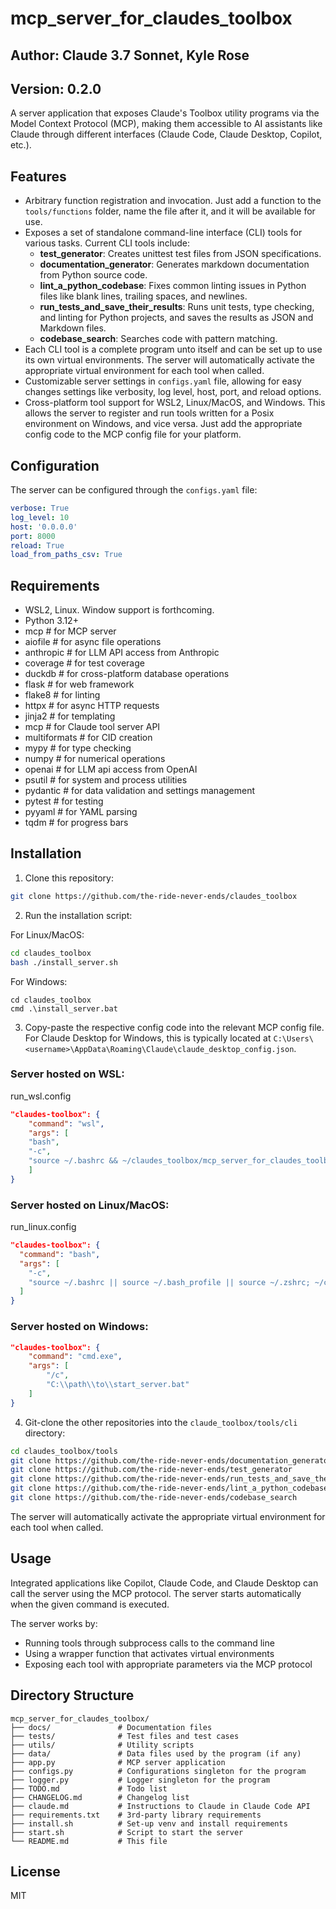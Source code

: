 # mcp_server_for_claudes_toolbox
## Author: Claude 3.7 Sonnet, Kyle Rose
## Version: 0.2.0
A server application that exposes Claude's Toolbox utility programs via the Model Context Protocol (MCP), making them accessible to AI assistants like Claude through different interfaces (Claude Code, Claude Desktop, Copilot, etc.).

## Features
- Arbitrary function registration and invocation. Just add a function to the `tools/functions` folder, name the file after it, and it will be available for use.
- Exposes a set of standalone command-line interface (CLI) tools for various tasks. Current CLI tools include:
  - **test_generator**: Creates unittest test files from JSON specifications.
  - **documentation_generator**: Generates markdown documentation from Python source code.
  - **lint_a_python_codebase**: Fixes common linting issues in Python files like blank lines, trailing spaces, and newlines.
  - **run_tests_and_save_their_results**: Runs unit tests, type checking, and linting for Python projects, and saves the results as JSON and Markdown files.
  - **codebase_search**: Searches code with pattern matching.
- Each CLI tool is a complete program unto itself and can be set up to use its own virtual environments. The server will automatically activate the appropriate virtual environment for each tool when called.
- Customizable server settings in `configs.yaml` file, allowing for easy changes settings like verbosity, log level, host, port, and reload options.
- Cross-platform tool support for WSL2, Linux/MacOS, and Windows. This allows the server to register and run tools written for a Posix environment on Windows, and vice versa. Just add the appropriate config code to the MCP config file for your platform.

## Configuration

The server can be configured through the `configs.yaml` file:

```yaml
verbose: True
log_level: 10
host: '0.0.0.0'
port: 8000
reload: True
load_from_paths_csv: True
```

## Requirements
- WSL2, Linux. Window support is forthcoming.
- Python 3.12+
- mcp # for MCP server
- aiofile # for async file operations
- anthropic # for LLM API access from Anthropic
- coverage # for test coverage
- duckdb # for cross-platform database operations
- flask # for web framework
- flake8 # for linting
- httpx # for async HTTP requests
- jinja2 # for templating
- mcp # for Claude tool server API
- multiformats # for CID creation
- mypy # for type checking
- numpy # for numerical operations
- openai # for LLM api access from OpenAI
- psutil # for system and process utilities
- pydantic # for data validation and settings management
- pytest # for testing
- pyyaml # for YAML parsing
- tqdm # for progress bars


## Installation

1. Clone this repository:

```bash
git clone https://github.com/the-ride-never-ends/claudes_toolbox
```

2. Run the installation script:

For Linux/MacOS:
```bash
cd claudes_toolbox
bash ./install_server.sh
```

For Windows:
```batch
cd claudes_toolbox
cmd .\install_server.bat
```

3. Copy-paste the respective config code into the relevant MCP config file. 
For Claude Desktop for Windows, this is typically located at `C:\Users\<username>\AppData\Roaming\Claude\claude_desktop_config.json`.

### Server hosted on WSL:
run_wsl.config
```json
"claudes-toolbox": {
    "command": "wsl",
    "args": [
    "bash",
    "-c",
    "source ~/.bashrc && ~/claudes_toolbox/mcp_server_for_claudes_toolbox/start_claudes_toolbox_server.sh --called-with-wsl"
    ]
}
```

### Server hosted on Linux/MacOS:
run_linux.config
```json
"claudes-toolbox": {
  "command": "bash",
  "args": [
    "-c",
    "source ~/.bashrc || source ~/.bash_profile || source ~/.zshrc; ~/claudes_toolbox/start_server.sh"
  ]
}
```

### Server hosted on Windows:
```json
"claudes-toolbox": {
    "command": "cmd.exe",
    "args": [
        "/c",
        "C:\\path\\to\\start_server.bat"
    ]
}
```

4. Git-clone the other repositories into the `claude_toolbox/tools/cli` directory:

```bash
cd claudes_toolbox/tools
git clone https://github.com/the-ride-never-ends/documentation_generator
git clone https://github.com/the-ride-never-ends/test_generator
git clone https://github.com/the-ride-never-ends/run_tests_and_save_their_results
git clone https://github.com/the-ride-never-ends/lint_a_python_codebase
git clone https://github.com/the-ride-never-ends/codebase_search
```

The server will automatically activate the appropriate virtual environment for each tool when called.


## Usage

Integrated applications like Copilot, Claude Code, and Claude Desktop can call the server using the MCP protocol. The server starts automatically when the given command is executed. 

The server works by:
- Running tools through subprocess calls to the command line
- Using a wrapper function that activates virtual environments
- Exposing each tool with appropriate parameters via the MCP protocol


## Directory Structure

```dir
mcp_server_for_claudes_toolbox/
├── docs/               # Documentation files
├── tests/              # Test files and test cases
├── utils/              # Utility scripts
├── data/               # Data files used by the program (if any)
├── app.py              # MCP server application
├── configs.py          # Configurations singleton for the program
├── logger.py           # Logger singleton for the program
├── TODO.md             # Todo list 
├── CHANGELOG.md        # Changelog list
├── claude.md           # Instructions to Claude in Claude Code API
├── requirements.txt    # 3rd-party library requirements
├── install.sh          # Set-up venv and install requirements
├── start.sh            # Script to start the server
└── README.md           # This file
```

## License

MIT